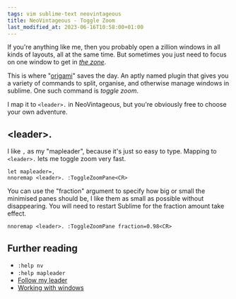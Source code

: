 ```yaml
---
tags: vim sublime-text neovintageous
title: NeoVintageous - Toggle Zoom
last_modified_at: 2023-06-16T10:58:00+01:00
---
```


If you're anything like me, then you probably open a zillion windows in all kinds of layouts, all at the same time. But sometimes you just need to focus on one window to get in *[the zone](https://www.brainpickings.org/2014/12/05/peter-turchi-a-muse-a-maze-book-flow/)*.

This is where "[origami](https://packagecontrol.io/packages/Origami)" saves the day. An aptly named plugin that gives you a variety of commands to split, organise, and otherwise manage windows in sublime. One such command is *toggle zoom*.

I map it to `<leader>.` in NeoVintageous, but you're obviously free to choose your own adventure.

## \<leader\>.

I like `,` as my "mapleader", because it's just so easy to type. Mapping to `<leader>.` lets me toggle zoom very fast.

```vim
let mapleader=,
nnoremap <leader>. :ToggleZoomPane<CR>
```

You can use the "fraction" argument to specify how big or small the minimised panes should be, I like them as small as possible without disappearing. You will need to restart Sublime for the fraction amount take effect.

```vim
nnoremap <leader>. :ToggleZoomPane fraction=0.98<CR>
```

## Further reading

* `:help nv`
* `:help mapleader`
* [Follow my leader](http://vimcasts.org/blog/2014/02/follow-my-leader/)
* [Working with windows](http://vimcasts.org/episodes/working-with-windows/)
